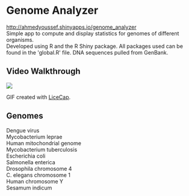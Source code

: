 # Genome Analyzer
http://ahmedyoussef.shinyapps.io/genome_analyzer <br />
Simple app to compute and display statistics for genomes of different organisms.<br />
Developed using R and the R Shiny package. All packages used can be found in the 'global.R' file.
DNA sequences pulled from GenBank.

## Video Walkthrough 

<img src='https://media.giphy.com/media/26u4mR4OySNrwr0oE/giphy.gif'/>

GIF created with [LiceCap](http://www.cockos.com/licecap/).

## Genomes
Dengue virus <br />
Mycobacterium leprae <br />
Human mitochondrial genome <br />
Mycobacterium tuberculosis <br />
Escherichia coli <br />
Salmonella enterica <br />
Drosophila chromosome 4 <br />
C. elegans chromosome 1 <br />
Human chromosome Y <br />
Sesamum indicum

